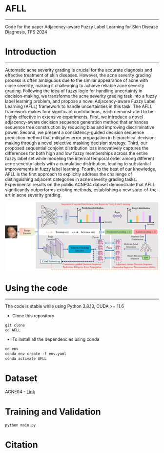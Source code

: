 # AFLL
***
Code for the paper Adjacency-aware Fuzzy Label Learning for Skin
Disease Diagnosis, TFS 2024

# Introduction
***
Automatic acne severity grading is crucial for the
accurate diagnosis and effective treatment of skin diseases. However, the acne severity grading process is often ambiguous due to
the similar appearance of acne with close severity, making it challenging to achieve reliable acne severity grading. Following the
idea of fuzzy logic for handling uncertainty in decision-making,
we transforms the acne severity grading task into a fuzzy label
learning problem, and propose a novel Adjacency-aware Fuzzy
Label Learning (AFLL) framework to handle uncertainties in this
task. The AFLL framework makes four significant contributions,
each demonstrated to be highly effective in extensive experiments.
First, we introduce a novel adjacency-aware decision sequence
generation method that enhances sequence tree construction by
reducing bias and improving discriminative power. Second, we
present a consistency-guided decision sequence prediction method
that mitigates error propagation in hierarchical decision-making
through a novel selective masking decision strategy. Third,
our proposed sequential conjoint distribution loss innovatively
captures the differences for both high and low fuzzy memberships
across the entire fuzzy label set while modeling the internal
temporal order among different acne severity labels with a cumulative distribution, leading to substantial improvements in fuzzy
label learning. Fourth, to the best of our knowledge, AFLL is the
first approach to explicitly address the challenge of distinguishing
adjacent categories in acne severity grading tasks. Experimental
results on the public ACNE04 dataset demonstrate that AFLL
significantly outperforms existing methods, establishing a new
state-of-the-art in acne severity grading.

![](img\main.jpg)

# Using the code
***
The code is stable while using Python 3.8.13, CUDA >= 11.6

- Clone this repository
```bath
git clone
cd AFLL
```
- To install all the dependencies using conda
```bath
cd env
conda env create -f env.yaml
conda activate AFLL
```
# Dataset
ACNE04 - [Link](https://github.com/xpwu95/ldl)

# Training and Validation
```bath
python main.py
```

# Citation
